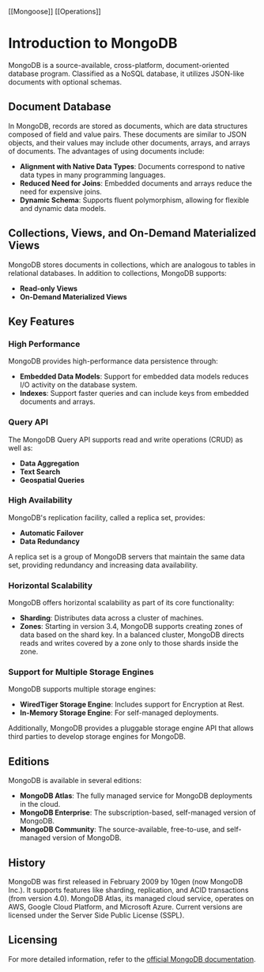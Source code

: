 [[Mongoose]]
[[Operations]]
# Introduction to MongoDB

MongoDB is a source-available, cross-platform, document-oriented database program. Classified as a NoSQL database, it utilizes JSON-like documents with optional schemas.

## Document Database

In MongoDB, records are stored as documents, which are data structures composed of field and value pairs. These documents are similar to JSON objects, and their values may include other documents, arrays, and arrays of documents. The advantages of using documents include:

- **Alignment with Native Data Types**: Documents correspond to native data types in many programming languages.
- **Reduced Need for Joins**: Embedded documents and arrays reduce the need for expensive joins.
- **Dynamic Schema**: Supports fluent polymorphism, allowing for flexible and dynamic data models.

## Collections, Views, and On-Demand Materialized Views

MongoDB stores documents in collections, which are analogous to tables in relational databases. In addition to collections, MongoDB supports:

- **Read-only Views**
- **On-Demand Materialized Views**

## Key Features

### High Performance

MongoDB provides high-performance data persistence through:

- **Embedded Data Models**: Support for embedded data models reduces I/O activity on the database system.
- **Indexes**: Support faster queries and can include keys from embedded documents and arrays.

### Query API

The MongoDB Query API supports read and write operations (CRUD) as well as:

- **Data Aggregation**
- **Text Search**
- **Geospatial Queries**

### High Availability

MongoDB's replication facility, called a replica set, provides:

- **Automatic Failover**
- **Data Redundancy**

A replica set is a group of MongoDB servers that maintain the same data set, providing redundancy and increasing data availability.

### Horizontal Scalability

MongoDB offers horizontal scalability as part of its core functionality:

- **Sharding**: Distributes data across a cluster of machines.
- **Zones**: Starting in version 3.4, MongoDB supports creating zones of data based on the shard key. In a balanced cluster, MongoDB directs reads and writes covered by a zone only to those shards inside the zone.

### Support for Multiple Storage Engines

MongoDB supports multiple storage engines:

- **WiredTiger Storage Engine**: Includes support for Encryption at Rest.
- **In-Memory Storage Engine**: For self-managed deployments.

Additionally, MongoDB provides a pluggable storage engine API that allows third parties to develop storage engines for MongoDB.

## Editions

MongoDB is available in several editions:

- **MongoDB Atlas**: The fully managed service for MongoDB deployments in the cloud.
- **MongoDB Enterprise**: The subscription-based, self-managed version of MongoDB.
- **MongoDB Community**: The source-available, free-to-use, and self-managed version of MongoDB.

## History

MongoDB was first released in February 2009 by 10gen (now MongoDB Inc.). It supports features like sharding, replication, and ACID transactions (from version 4.0). MongoDB Atlas, its managed cloud service, operates on AWS, Google Cloud Platform, and Microsoft Azure. Current versions are licensed under the Server Side Public License (SSPL). 
## Licensing

For more detailed information, refer to the [official MongoDB documentation](https://www.mongodb.com/docs/manual/introduction/).
